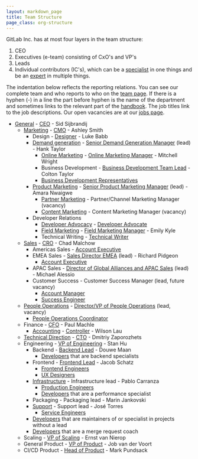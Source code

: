 ```yaml
---
layout: markdown_page
title: Team Structure
page_class: org-structure
---
```


GitLab Inc. has at most four layers in the team structure:

1. CEO
1. Executives (e-team) consisting of CxO's and VP's
1. Leads
1. Individual contributors (IC's), which can be a [specialist](/jobs/specialist/) in one things and be an [expert](/jobs/expert/) in multiple things.

The indentation below reflects the reporting relations.
You can see our complete team and who reports to who on the [team page](https://about.gitlab.com/team/).
If there is a hyphen (-) in a line the part before hyphen is the name of the department and sometimes links to the relevant part of the [handbook](https://about.gitlab.com/handbook/).
The job titles link to the job descriptions.
Our open vacancies are at our [jobs page](https://about.gitlab.com/jobs/).


- [General](/handbook/) - [CEO](/jobs/chief-executive-officer/) - Sid Sijbrandij
  - [Marketing](/handbook/marketing/) - [CMO](/jobs/chief-marketing-officer/) - Ashley Smith
    - Design - [Designer](/jobs/designer/) - Luke Babb
    - [Demand generation](/handbook/marketing/demand-generation) - [Senior Demand Generation Manager](/jobs/demand-generation-manager/) (lead) - Hank Taylor
      - [Online Marketing](/handbook/marketing/online-marketing) - [Online Marketing Manager](/jobs/online-marketing-manager/) - Mitchell Wright
      - Business Development - [Business Development Team Lead](/jobs/business-development-team-lead/) - Colton Taylor
      - [Business Development Representatives](/jobs/business-development-representative/)
    - [Product Marketing](/handbook/marketing/product-marketing/) - [Senior Product Marketing Manager](/jobs/product-marketing-manager/) (lead) - Amara Nwaigwe
      - [Partner Marketing](/handbook/marketing/product-marketing/#partnermarketing/) - Partner/Channel Marketing Manager (vacancy)
      - [Content Marketing](/handbook/marketing/developer-relations/content-marketing/) - Content Marketing Manager (vacancy)
    - Developer Relations
      - [Developer Advocacy](/handbook/marketing/developer-relations/developer-advocacy/) - [Developer Advocate](/jobs/developer-advocate/)
      - [Field Marketing](/handbook/marketing/developer-relations/field-marketing/) - [Field Marketing Manager](/jobs/field-marketing-manager/) - Emily Kyle
      - Technical Writing - [Technical Writer](/jobs/technical-writer/)
  - [Sales](/handbook/sales/) - [CRO](/jobs/chief-revenue-officer/) - Chad Malchow
    - Americas Sales - [Account Executive](/jobs/account-executive/)
    - EMEA Sales - [Sales Director EMEA](/jobs/sales-director/) (lead) - Richard Pidgeon
      - [Account Executive](/jobs/account-executive/)
    - APAC Sales - [Director of Global Alliances and APAC Sales](/jobs/director-of-global-alliances-and-apac-sales/) (lead) - Michael Alessio
    - Customer Success - Customer Success Manager (lead, future vacancy)
      - [Account Manager](/jobs/account-manager/)
      - [Success Engineer](/jobs/success-engineer/)
  - [People Operations](/handbook/people-operations/) - [Director/VP of People Operations](/jobs/dir-or-vp-of-people-ops/) (lead, vacancy)
    - [People Operations Coordinator](/jobs/people-ops-coordinator/)
  - Finance - [CFO](/jobs/chief-financial-officer/) - Paul Machle
    - [Accounting](/handbook/accounting/) - [Controller](/jobs/controller/) - Wilson Lau
  - [Technical Direction](/direction/) - [CTO](/jobs/chief-technology-officer/) - Dmitriy Zaporozhets
  - Engineering - [VP of Engineering](/jobs/vp-of-engineering/) - Stan Hu
    - Backend - [Backend Lead](/jobs/backend-lead/) - Douwe Maan
      - [Developers](/jobs/developer/) that are backend specialists
    - Frontend - [Frontend Lead](/jobs/frontend-lead/) - Jacob Schatz
      - [Frontend Engineers](/jobs/frontend-engineer/)
      - [UX Designers](/jobs/ux-designer/)
    - [Infrastructure](/handbook/infrastructure/) - Infrastructure lead - Pablo Carranza
      - [Production Engineers](/jobs/production-engineer/)
      - [Developers](/jobs/developer/) that are a performance specialist
    - Packaging - Packaging lead - Marin Jankovski
    - [Support](/handbook/support/) - Support lead - José Torres
      - [Service Engineers](/jobs/service-engineer/)
    - [Developers](/jobs/developer/) that are maintainers
    of or specialist in projects without a lead
    - [Developers](/jobs/developer/) that are a merge request coach
  - Scaling - [VP of Scaling](/jobs/vp-of-scaling/) - Ernst van Nierop
  - General Product - [VP of Product](/jobs/vice-president-of-product/) - Job van der Voort
  - CI/CD Product - [Head of Product](/jobs/head-of-product/) - Mark Pundsack
